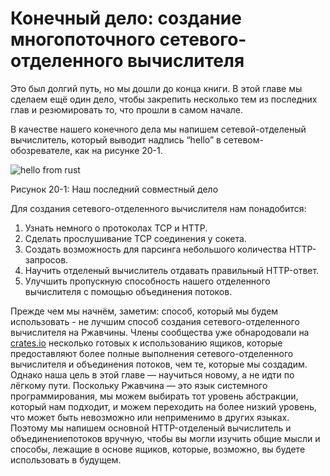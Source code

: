 # Конечный дело: создание многопоточного сетевого-отделенного вычислителя

Это был долгий путь, но мы дошли до конца книги. В этой главе мы сделаем ещё один дело, чтобы закрепить несколько тем из последних глав и резюмировать то, что прошли в самом начале.

В качестве нашего конечного дела мы напишем сетевой-отделеный вычислитель, который выводит надпись “hello” в сетевом-обозревателе, как на рисунке 20-1.

![hello from rust](https://github.com/ruRust/book/blob/master/rustbook-en/src/img/trpl20-01.png?raw=true)

<span class="caption">Рисунок 20-1: Наш последний совместный дело</span>

Для создания сетевого-отделенного вычислителя нам понадобится:

1. Узнать немного о протоколах TCP и HTTP.
2. Сделать прослушивание TCP соединения у сокета.
3. Создать возможность для парсинга небольшого количества HTTP-запросов.
4. Научить отделеный вычислитель отдавать правильный HTTP-ответ.
5. Улучшить пропускную способность нашего отделенного вычислителя с помощью объединения потоков.

Прежде чем мы начнём, заметим: способ, который мы будем использовать - не лучшим способ создания сетевого-отделенного вычислителя на Ржавчины. Члены сообщества уже обнародовали на [crates.io](https://crates.io/) несколько готовых к использованию ящиков, которые предоставляют более полные выполнения сетевого-отделенного вычислителя и объединения потоков, чем те, которые мы создадим. Однако наша цель в этой главе — научиться новому, а не идти по лёгкому пути. Поскольку Ржавчина — это язык системного программирования, мы можем выбирать тот уровень абстракции, который нам подходит, и можем переходить на более низкий уровень, что может быть невозможно или неприменимо в других языках. Поэтому мы напишем основной HTTP-отделеный вычислитель и объединениепотоков вручную, чтобы вы могли изучить общие мысли и способы, лежащие в основе ящиков, которые, возможно, вы будете использовать в будущем.
